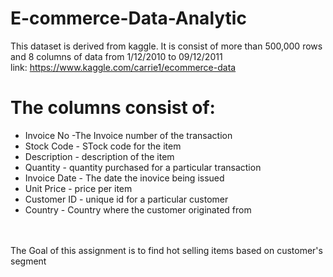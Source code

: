 # E-commerce-Data-Analytic

This dataset is derived from kaggle. It is consist of more than 500,000 rows and 8 columns of data from 1/12/2010 to 09/12/2011<br>
link: https://www.kaggle.com/carrie1/ecommerce-data

# The columns consist of:<br>
* Invoice No -The Invoice number of the transaction<br>
* Stock Code - STock code for the item<br>
* Description - description of the item<br>
* Quantity - quantity purchased for a particular transaction<br>
* Invoice Date - The date the inovice being issued<br>
* Unit Price - price per item<br>
* Customer ID - unique id for a particular customer<br>
* Country - Country where the customer originated from<br>
<br>
<br>
The Goal of this assignment is to find hot selling items based on customer's segment 
